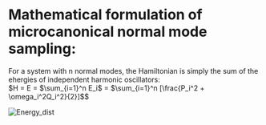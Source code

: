 # Mathematical formulation of microcanonical normal mode sampling:
For a system with n normal modes, the Hamiltonian is simply the sum of the ehergies of independent harmonic oscillators:\
                                        $H =  E = $\sum_{i=1}^n E_i$ = $\sum_{i=1}^n [\frac{P_i^2 + \omega_i^2Q_i^2}{2}]$$
                                        
![Energy_dist](https://github.com/atomicadi/Energy-value-distribution/assets/147025377/17bb5b6c-3675-44b6-839d-2b7a0c467df4)
